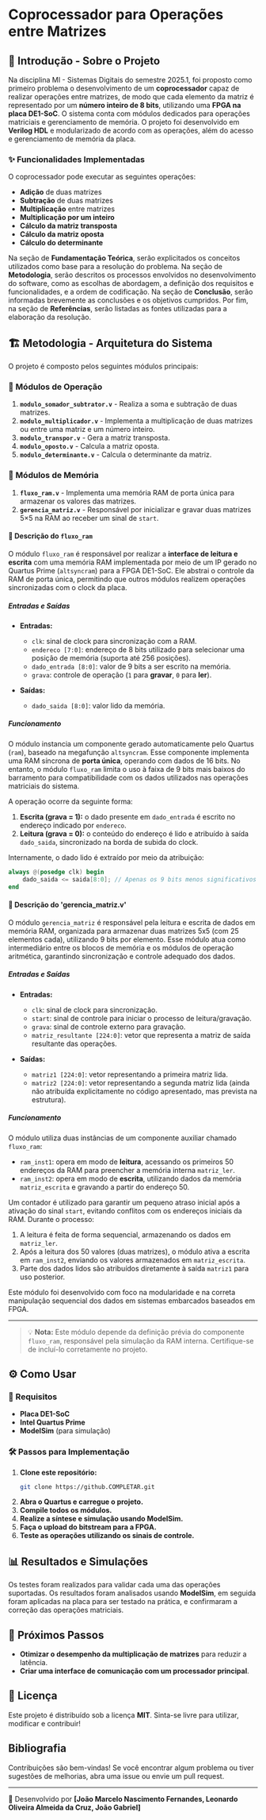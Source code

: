 # Coprocessador para Operações entre Matrizes

## 📌 Introdução - Sobre o Projeto

Na disciplina MI - Sistemas Digitais do semestre 2025.1, foi proposto como primeiro problema o desenvolvimento de um **coprocessador** capaz de realizar operações entre matrizes, de modo que cada elemento da matriz é representado por um **número inteiro de 8 bits**, utilizando uma **FPGA na placa DE1-SoC**. O sistema conta com módulos dedicados para operações matriciais e gerenciamento de memória. O projeto foi desenvolvido em **Verilog HDL** e modularizado de acordo com as operações, além do acesso e gerenciamento de memória da placa.

### ✨ Funcionalidades Implementadas
O coprocessador pode executar as seguintes operações:

- **Adição** de duas matrizes
- **Subtração** de duas matrizes
- **Multiplicação** entre matrizes
- **Multiplicação por um inteiro**
- **Cálculo da matriz transposta**
- **Cálculo da matriz oposta**
- **Cálculo do determinante**

Na seção de **Fundamentação Teórica**, serão explicitados os conceitos utilizados como base para a resolução do problema. Na seção de **Metodologia**, serão descritos os processos envolvidos no desenvolvimento do software, como as escolhas de abordagem, a definição dos requisitos e funcionalidades, e a ordem de codificação. Na seção de **Conclusão**, serão informadas brevemente as conclusões e os objetivos cumpridos. Por fim, na seção de **Referências**, serão listadas as fontes utilizadas para a elaboração da resolução.

## 🏗️ Metodologia - Arquitetura do Sistema
O projeto é composto pelos seguintes módulos principais:

### 🔹 Módulos de Operação

1. **`modulo_somador_subtrator.v`** - Realiza a soma e subtração de duas matrizes.
2. **`modulo_multiplicador.v`** - Implementa a multiplicação de duas matrizes ou entre uma matriz e um número inteiro.
3. **`modulo_transpor.v`** - Gera a matriz transposta.
4. **`modulo_oposto.v`** - Calcula a matriz oposta.
5. **`modulo_determinante.v`** - Calcula o determinante da matriz.

### 🔹 Módulos de Memória

1. **`fluxo_ram.v`** - Implementa uma memória RAM de porta única para armazenar os valores das matrizes.
2. **`gerencia_matriz.v`** - Responsável por inicializar e gravar duas matrizes 5×5 na RAM ao receber um sinal de `start`.

#### 📝 Descrição do `fluxo_ram`

O módulo `fluxo_ram` é responsável por realizar a **interface de leitura e escrita** com uma memória RAM implementada por meio de um IP gerado no Quartus Prime (`altsyncram`) para a FPGA DE1-SoC. Ele abstrai o controle da RAM de porta única, permitindo que outros módulos realizem operações sincronizadas com o clock da placa.

##### Entradas e Saídas

- **Entradas:**
  - `clk`: sinal de clock para sincronização com a RAM.
  - `endereco [7:0]`: endereço de 8 bits utilizado para selecionar uma posição de memória (suporta até 256 posições).
  - `dado_entrada [8:0]`: valor de 9 bits a ser escrito na memória.
  - `grava`: controle de operação (`1` para **gravar**, `0` para **ler**).

- **Saídas:**
  - `dado_saida [8:0]`: valor lido da memória.

##### Funcionamento

O módulo instancia um componente gerado automaticamente pelo Quartus (`ram`), baseado na megafunção `altsyncram`. Esse componente implementa uma RAM síncrona de **porta única**, operando com dados de 16 bits. No entanto, o módulo `fluxo_ram` limita o uso à faixa de 9 bits mais baixos do barramento para compatibilidade com os dados utilizados nas operações matriciais do sistema.

A operação ocorre da seguinte forma:

1. **Escrita (grava = 1):** o dado presente em `dado_entrada` é escrito no endereço indicado por `endereco`.
2. **Leitura (grava = 0):** o conteúdo do endereço é lido e atribuído à saída `dado_saida`, sincronizado na borda de subida do clock.

Internamente, o dado lido é extraído por meio da atribuição:

```verilog
always @(posedge clk) begin
    dado_saida <= saida[8:0]; // Apenas os 9 bits menos significativos
end
```

#### 📝 Descrição do 'gerencia_matriz.v'

O módulo `gerencia_matriz` é responsável pela leitura e escrita de dados em memória RAM, organizada para armazenar duas matrizes 5x5 (com 25 elementos cada), utilizando 9 bits por elemento. Esse módulo atua como intermediário entre os blocos de memória e os módulos de operação aritmética, garantindo sincronização e controle adequado dos dados.

##### Entradas e Saídas

- **Entradas:**
  - `clk`: sinal de clock para sincronização.
  - `start`: sinal de controle para iniciar o processo de leitura/gravação.
  - `grava`: sinal de controle externo para gravação.
  - `matriz_resultante [224:0]`: vetor que representa a matriz de saída resultante das operações.

- **Saídas:**
  - `matriz1 [224:0]`: vetor representando a primeira matriz lida.
  - `matriz2 [224:0]`: vetor representando a segunda matriz lida (ainda não atribuída explicitamente no código apresentado, mas prevista na estrutura).

##### Funcionamento

O módulo utiliza duas instâncias de um componente auxiliar chamado `fluxo_ram`:

- `ram_inst1`: opera em modo de **leitura**, acessando os primeiros 50 endereços da RAM para preencher a memória interna `matriz_ler`.
- `ram_inst2`: opera em modo de **escrita**, utilizando dados da memória `matriz_escrita` e gravando a partir do endereço 50.

Um contador é utilizado para garantir um pequeno atraso inicial após a ativação do sinal `start`, evitando conflitos com os endereços iniciais da RAM. Durante o processo:

1. A leitura é feita de forma sequencial, armazenando os dados em `matriz_ler`.
2. Após a leitura dos 50 valores (duas matrizes), o módulo ativa a escrita em `ram_inst2`, enviando os valores armazenados em `matriz_escrita`.
3. Parte dos dados lidos são atribuídos diretamente à saída `matriz1` para uso posterior.

Este módulo foi desenvolvido com foco na modularidade e na correta manipulação sequencial dos dados em sistemas embarcados baseados em FPGA.

---

> 💡 **Nota:** Este módulo depende da definição prévia do componente `fluxo_ram`, responsável pela simulação da RAM interna. Certifique-se de incluí-lo corretamente no projeto.


## ⚙️ Como Usar

### 🎯 Requisitos
- **Placa DE1-SoC**
- **Intel Quartus Prime**
- **ModelSim** (para simulação)

### 🛠️ Passos para Implementação
1. **Clone este repositório:**
   ```sh
   git clone https://github.COMPLETAR.git
   ```
2. **Abra o Quartus e carregue o projeto.**
3. **Compile todos os módulos.**
4. **Realize a síntese e simulação usando ModelSim.**
5. **Faça o upload do bitstream para a FPGA.**
6. **Teste as operações utilizando os sinais de controle.**

## 📊 Resultados e Simulações
Os testes foram realizados para validar cada uma das operações suportadas. Os resultados foram analisados usando **ModelSim**, em seguida foram aplicadas na placa para ser testado na prática, e confirmaram a correção das operações matriciais.

## 🚀 Próximos Passos
- **Otimizar o desempenho da multiplicação de matrizes** para reduzir a latência.
- **Criar uma interface de comunicação com um processador principal**.

## 📜 Licença
Este projeto é distribuído sob a licença **MIT**. Sinta-se livre para utilizar, modificar e contribuir!

## Bibliografia
Contribuições são bem-vindas! Se você encontrar algum problema ou tiver sugestões de melhorias, abra uma issue ou envie um pull request.

---
📌 Desenvolvido por **[João Marcelo Nascimento Fernandes, Leonardo Oliveira Almeida da Cruz, João Gabriel]**
